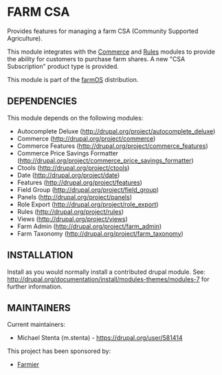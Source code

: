 FARM CSA
========

Provides features for managing a farm CSA (Community Supported Agriculture).

This module integrates with the [Commerce](http://drupal.org/project/commerce)
and [Rules](http://drupal.org/project/rules) modules to provide the ability for
customers to purchase farm shares. A new "CSA Subscription" product type is
provided.

This module is part of the [farmOS](http://drupal.org/project/farm)
distribution.

DEPENDENCIES
------------

This module depends on the following modules:

 * Autocomplete Deluxe (http://drupal.org/project/autocomplete_deluxe)
 * Commerce (http://drupal.org/project/commerce)
 * Commerce Features (http://drupal.org/project/commerce_features)
 * Commerce Price Savings Formatter (http://drupal.org/project/commerce_price_savings_formatter)
 * Ctools (http://drupal.org/project/ctools)
 * Date (http://drupal.org/project/date)
 * Features (http://drupal.org/project/features)
 * Field Group (http://drupal.org/project/field_group)
 * Panels (http://drupal.org/project/panels)
 * Role Export (http://drupal.org/project/role_export)
 * Rules (http://drupal.org/project/rules)
 * Views (http://drupal.org/project/views)
 * Farm Admin (http://drupal.org/project/farm_admin)
 * Farm Taxonomy (http://drupal.org/project/farm_taxonomy)

INSTALLATION
------------

Install as you would normally install a contributed drupal module. See:
http://drupal.org/documentation/install/modules-themes/modules-7 for further
information.

MAINTAINERS
-----------

Current maintainers:
 * Michael Stenta (m.stenta) - https://drupal.org/user/581414

This project has been sponsored by:
 * [Farmier](http://farmier.com)
